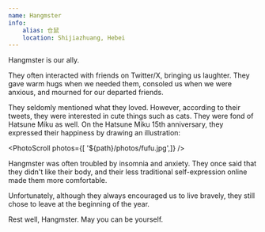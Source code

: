 ```yaml
---
name: Hangmster
info:
    alias: 仓鼠
    location: Shijiazhuang, Hebei
---
```


Hangmster is our ally.

They often interacted with friends on Twitter/X, bringing us laughter.
They gave warm hugs when we needed them, consoled us when we were anxious, and mourned for our departed friends.

They seldomly mentioned what they loved. However, according to their tweets, they were interested in cute things such as cats. They were fond of Hatsune Miku as well. On the Hatsune Miku 15th anniversary, they expressed their happiness by drawing an illustration:

<PhotoScroll photos={[ '${path}/photos/fufu.jpg',]} />  

Hangmster was often troubled by insomnia and anxiety. They once said that they didn't like their body, and their less traditional self-expression online made them more comfortable.

Unfortunately, although they always encouraged us to live bravely, they still chose to leave at the beginning of the year.

Rest well, Hangmster. May you can be yourself.

